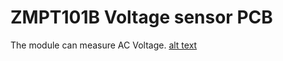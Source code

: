 # ZMPT101B Voltage sensor PCB
The module can measure AC Voltage.
[alt text](https://github.com/engrzamanimran/PCBs/blob/main/EasyEDA/ZMPT101B%20Voltage%20sensor/PCB%20view.png)
